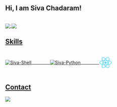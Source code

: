 ## Hi, I am Siva Chadaram! 
</br>

 <div>
  <a href="https://github.com/siva-chadaram-programming">
   <img align="center" height="170" src="https://github-readme-stats.vercel.app/api/top-langs/?username=siva-chadaram-programming&layout=compact&langs_count=16&theme=dracula"/>
  <img align="center" src="https://github-readme-stats.vercel.app/api?username=siva-chadaram-programming&show_icons=true&theme=dracula&include_all_commits=true&count_private=true&hide=issues"/>
</div>
  
  ## Skills
<div style="display: inline_block"><br>
  <img height="40" align="center" alt="Siva-Shell" height="30" width="40" src="https://bashlogo.com/img/logo/png/full_colored_dark.png">
 &nbsp;&nbsp;&nbsp;&nbsp;&nbsp;&nbsp;&nbsp;&nbsp;&nbsp;&nbsp;&nbsp;&nbsp;&nbsp;
  <img height="40" align="center" alt="Siva-Python" height="30" width="40" src="https://commons.wikimedia.org/wiki/File:Python-logo-notext.svg">
 &nbsp;&nbsp;&nbsp;&nbsp;&nbsp;&nbsp;&nbsp;&nbsp;&nbsp;&nbsp;&nbsp;&nbsp;&nbsp;
  <img height="40" align="center" alt="Siva-React" height="30" width="40" src="https://raw.githubusercontent.com/devicons/devicon/master/icons/react/react-original.svg">
</div>
  
</br>

## Contact 
<div> 
  <a href="https://www.linkedin.com/in/sivannarayana-chadaram-919637170/" target="_blank"><img src="https://img.shields.io/badge/-LinkedIn-%230077B5?style=for-the-badge&logo=linkedin&logoColor=white" target="_blank"></a> 
 </br>
</br>
 

</div>
